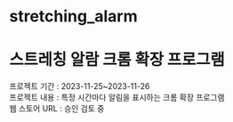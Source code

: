 # stretching_alarm
<h1>스트레칭 알람 크롬 확장 프로그램</h1>
<div>프로젝트 기간 : 2023-11-25~2023-11-26</div>
<div>프로젝트 내용 : 특정 시간마다 알림을 표시하는 크롬 확장 프로그램</div>
<div>웹 스토어 URL : 승인 검토 중</div>

